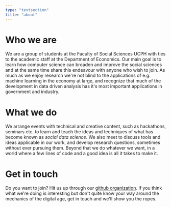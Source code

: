 ```yaml
---
type: "textsection"
title: "about"
---
```


# Who we are
We are a group of students at the Faculty of Social Sciences UCPH with ties to the academic staff at the Department of Economics. Our main goal is to learn how computer science can broaden and improve the social sciences and at the same time share this endeavour with anyone who wish to join. As much as we enjoy research we're not blind to the applications of e.g. machine learning in the economy at large, and recognize that much of the development in data driven analysis has it's most important applications in government and industry.

# What we do
We arrange events with technical and creative content, such as hackathons, seminars etc. to learn and teach the ideas and techniques of what has become known as _social data science_. We also meet to discuss tools and ideas applicable in our work, and develop research questions, sometimes without ever pursuing them. Beyond that we do whatever we want, in a world where a few lines of code and a good idea is all it takes to make it.

# Get in touch
Do you want to join? Hit us up through our [github organization](http://www.github.com). If you think what we're doing is interesting but don't quite know your way around the mechanics of the digital age, get in touch and we'll show you the ropes.
